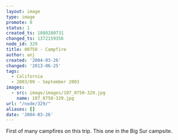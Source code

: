 ```yaml
---
layout: image
type: image
promote: 0
status: 1
created_ts: 1080280731
changed_ts: 1372159356
node_id: 329
title: 00750 - Campfire
author: anj
created: '2004-03-26'
changed: '2013-06-25'
tags:
  - California
  - 2003/09 - September 2003
images:
  - src: image/images/107_0750-329.jpg
    name: 107_0750-329.jpg
url: "/node/329/"
aliases: []
date: '2004-03-26'
---
```

First of many campfires on this trip.  This one in the Big Sur campsite.
